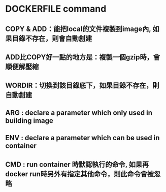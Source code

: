 # DOCKERFILE command

## COPY & ADD：能把local的文件複製到image內, 如果目錄不存在，則會自動創建

## ADD比COPY好一點的地方是：複製一個gzip時，會順便解壓縮

## WORDIR：切換到該目錄底下，如果目錄不存在，則自動創建

## ARG : declare a parameter which only used in building image

## ENV : declare a parameter which can be used in container

## CMD : run container 時默認執行的命令, 如果再docker run時另外有指定其他命令，則此命令會被忽略
